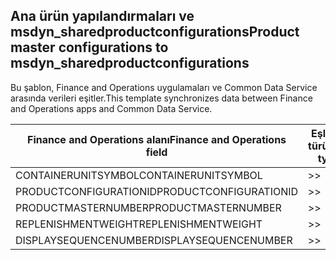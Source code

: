 ## <a name="product-master-configurations-to-msdyn_sharedproductconfigurations"></a><span data-ttu-id="fca29-101">Ana ürün yapılandırmaları ve msdyn_sharedproductconfigurations</span><span class="sxs-lookup"><span data-stu-id="fca29-101">Product master configurations to msdyn_sharedproductconfigurations</span></span>

<span data-ttu-id="fca29-102">Bu şablon, Finance and Operations uygulamaları ve Common Data Service arasında verileri eşitler.</span><span class="sxs-lookup"><span data-stu-id="fca29-102">This template synchronizes data between Finance and Operations apps and Common Data Service.</span></span>

<span data-ttu-id="fca29-103">Finance and Operations alanı</span><span class="sxs-lookup"><span data-stu-id="fca29-103">Finance and Operations field</span></span> | <span data-ttu-id="fca29-104">Eşleme türü</span><span class="sxs-lookup"><span data-stu-id="fca29-104">Map type</span></span> | <span data-ttu-id="fca29-105">Diğer Dynamics 365 alanı</span><span class="sxs-lookup"><span data-stu-id="fca29-105">Other Dynamics 365 field</span></span> | <span data-ttu-id="fca29-106">Varsayılan değer</span><span class="sxs-lookup"><span data-stu-id="fca29-106">Default value</span></span>
---|---|---|---
<span data-ttu-id="fca29-107">CONTAINERUNITSYMBOL</span><span class="sxs-lookup"><span data-stu-id="fca29-107">CONTAINERUNITSYMBOL</span></span> | >> | <span data-ttu-id="fca29-108">msdyn_containerunit.msdyn_symbol</span><span class="sxs-lookup"><span data-stu-id="fca29-108">msdyn_containerunit.msdyn_symbol</span></span> | 
<span data-ttu-id="fca29-109">PRODUCTCONFIGURATIONID</span><span class="sxs-lookup"><span data-stu-id="fca29-109">PRODUCTCONFIGURATIONID</span></span> | >> | <span data-ttu-id="fca29-110">msdyn_productconfiguration.msdyn_productconfiguration</span><span class="sxs-lookup"><span data-stu-id="fca29-110">msdyn_productconfiguration.msdyn_productconfiguration</span></span> | 
<span data-ttu-id="fca29-111">PRODUCTMASTERNUMBER</span><span class="sxs-lookup"><span data-stu-id="fca29-111">PRODUCTMASTERNUMBER</span></span> | >> | <span data-ttu-id="fca29-112">msdyn_globalproduct.msdyn_productnumber</span><span class="sxs-lookup"><span data-stu-id="fca29-112">msdyn_globalproduct.msdyn_productnumber</span></span> | 
<span data-ttu-id="fca29-113">REPLENISHMENTWEIGHT</span><span class="sxs-lookup"><span data-stu-id="fca29-113">REPLENISHMENTWEIGHT</span></span> | >> | <span data-ttu-id="fca29-114">msdyn_replenishmentweight</span><span class="sxs-lookup"><span data-stu-id="fca29-114">msdyn_replenishmentweight</span></span> | 
<span data-ttu-id="fca29-115">DISPLAYSEQUENCENUMBER</span><span class="sxs-lookup"><span data-stu-id="fca29-115">DISPLAYSEQUENCENUMBER</span></span> | >> | <span data-ttu-id="fca29-116">msdyn_displaysequencenumber</span><span class="sxs-lookup"><span data-stu-id="fca29-116">msdyn_displaysequencenumber</span></span> | 
